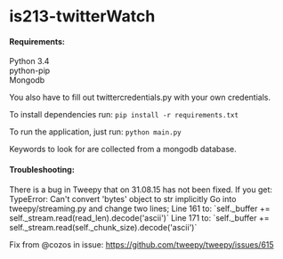 # is213-twitterWatch

<h4>Requirements: </h4>

Python 3.4  
python-pip  
Mongodb  

You also have to fill out twittercredentials.py with your own credentials.

To install dependencies run: `pip install -r requirements.txt`

To run the application, just run: `python main.py`

Keywords to look for are collected from a mongodb database.

<h4> Troubleshooting: </h4>
There is a bug in Tweepy that on 31.08.15 has not been fixed. If you get: TypeError: Can't convert 'bytes' object to str implicitly  
Go into tweepy/streaming.py and change two lines;  
Line 161 to: `self._buffer += self._stream.read(read_len).decode('ascii')`  
Line 171 to: `self._buffer += self._stream.read(self._chunk_size).decode('ascii')`

Fix from @cozos in issue: https://github.com/tweepy/tweepy/issues/615
